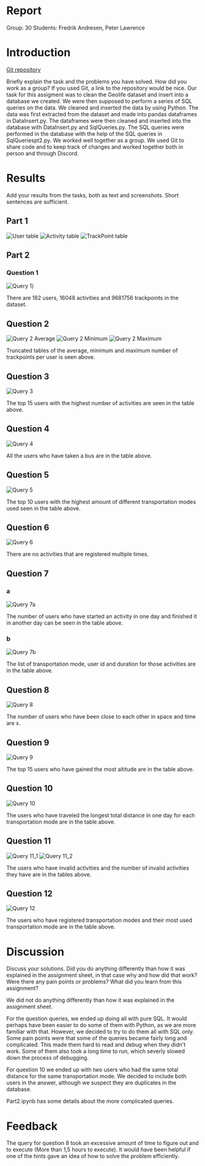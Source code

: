 # Report

Group: 30
Students: Fredrik Andresen, Peter Lawrence

# Introduction
[Git repository](https://github.com/Lawrence-Pet/tdt4225_A2) 

Briefly explain the task and the problems you have solved. How did you work as a group? If you used Git, a link to the repository would be nice.
Our task for this assigment was to clean the Geolife dataset and insert into a database we created. We were then supposed to perform a series of SQL queries on the data.
We cleaned and inserted the data by using Python. The data was first extracted from the dataset and made into pandas dataframes in DataInsert.py. The dataframes were then cleaned and inserted into the database with DataInsert.py and SqlQueries.py. 
The SQL queries were performed in the database with the help of the SQL queries in SqlQueriespt2.py. 
We worked well together as a group. We used Git to share code and to keep track of changes and worked together both in person and through Discord.

# Results
Add your results from the tasks, both as text and screenshots. Short sentences are sufficient.
## Part 1
![User table](pictures/image.png)
![Activity table](pictures/image-1.png)
![TrackPoint table](pictures/image-2.png)

## Part 2
### Question 1
![Query 1](pictures/Q1.png))

There are 182 users, 16048 activities and 9681756 trackpoints in the dataset. 
## Question 2
![Query 2 Average](pictures/Q2a.png) ![Query 2 Minimum](pictures/Q2b.png) ![Query 2 Maximum](pictures/Q2c.png)

Truncated tables of the average, minimum and maximum number of trackpoints per user is seen above.
## Question 3
![Query 3](pictures/Q3.png)

The top 15 users with the highest number of activities are seen in the table above.
## Question 4
![Query 4](pictures/Q4.png)

All the users who have taken a bus are in the table above.
## Question 5
![Query 5](pictures/Q5.png)

The top 10 users with the highest amount of different transportation modes used seen in the table above.
## Question 6
![Query 6](pictures/Q6.png)

There are no activities that are registered multiple times. 
## Question 7
### a
![Query 7a](pictures/Q7a.png)

The number of users who have started an activity in one day and finished it in another day can be seen in the table above.
### b
![Query 7b](pictures/Q7b.png)

The list of transportation mode, user id and duration for those activities are in the table above.
## Question 8
![Query 8](pictures/Q8.png)

The number of users who have been close to each other in space and time are x.
## Question 9
![Query 9](pictures/Q9.png)

The top 15 users who have gained the most altitude are in the table above.
## Question 10
![Query 10](pictures/Q10.png)

The users who have traveled the longest total distance in one day for each transportation mode are in the table above.
## Question 11
![Query 11_1](pictures/Q11_1.png) ![Query 11_2](pictures/Q11_2.png)

The users who have invalid activities and the number of invalid activities they have are in the tables above.
## Question 12
![Query 12](pictures/Q12.png)

The users who have registered transportation modes and their most used transportation mode are in the table above.


# Discussion
Discuss your solutions. Did you do anything differently than how it was explained in the assignment sheet, in that case why and how did that work? Were there any pain points or problems? What did you learn from this assignment?

We did not do anything differently than how it was explained in the assignment sheet. 

For the question queries, we ended up doing all with pure SQL. It would perhaps have been easier to do some of them with Python, as we are more familiar with that. However, we decided to try to do them all with SQL only. Some pain points were that some of the queries became fairly long and complicated. This made them hard to read and debug when they didn't work. Some of them also took a long time to run, which severly slowed down the process of debugging.

For question 10 we ended up with two users who had the same total distance for the same transportation mode. We decided to include both users in the answer, although we suspect they are duplicates in the database.

Part2.ipynb has some details about the more complicated queries. 
# Feedback
The query for question 8 took an excessive amount of time to figure out and to execute (More than 1,5 hours to execute). It would have been helpful if one of the hints gave an idea of how to solve the problem efficiently.
